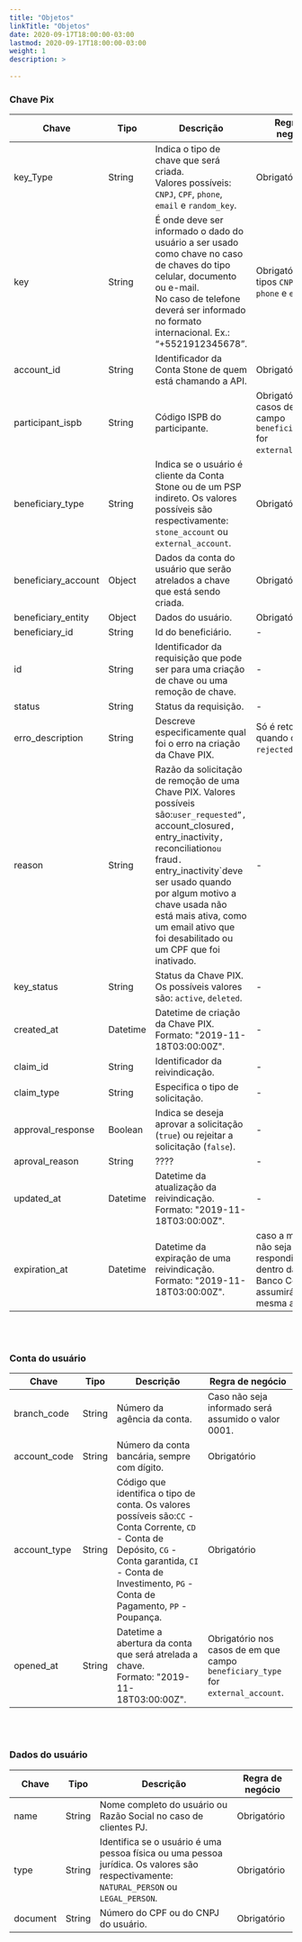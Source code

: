 ```yaml
---
title: "Objetos"
linkTitle: "Objetos"
date: 2020-09-17T18:00:00-03:00
lastmod: 2020-09-17T18:00:00-03:00
weight: 1
description: >
      
---
```

### Chave Pix

| Chave                        | Tipo  | Descrição                                                              | Regra de negócio        |
| ---------------------------- | -------------- | -------------------------------------------------------- | ------------------------------ |
| key_Type | String | Indica o tipo de chave que será criada.<br>Valores possíveis: `CNPJ`, `CPF`, `phone`, `email` e `random_key`. | Obrigatório
| key | String | É onde deve ser informado o dado do usuário a ser usado como chave no caso de chaves do tipo celular, documento ou e-mail. <br> No caso de telefone deverá ser informado no  formato internacional. Ex.: “+5521912345678”. | Obrigatório nos tipos `CNPJ`, `CPF`, `phone` e `email`. |
| account_id | String | Identificador da Conta Stone de quem está chamando a API. | Obrigatório |
| participant_ispb | String | Código ISPB do participante. | Obrigatório nos casos de em que campo `beneficiary_type` for `external_account`. |
| beneficiary_type | String | Indica se o usuário é cliente da Conta Stone ou de um PSP indireto. Os valores possíveis são respectivamente: `stone_account` ou  `external_account`. | Obrigatório |
| beneficiary_account | Object | Dados da conta do usuário que serão atrelados a chave que está sendo criada. | Obrigatório |
| beneficiary_entity | Object | Dados do usuário. | Obrigatório |
| beneficiary_id  | String | Id do beneficiário.  | - |
| id | String | Identificador da requisição que pode ser para uma criação de chave ou uma remoção de chave. | - |
| status | String | Status da requisição.  | - |
| erro_description | String | Descreve especificamente qual foi o erro na criação da Chave PIX.  | Só é retornado quando o staus é `rejected`. |
| reason | String  | Razão da solicitação de remoção de uma Chave PIX. Valores possíveis são:`user_requested”, `account_closured`, `entry_inactivity`, `reconciliation`ou `fraud`. `entry_inactivity`deve ser usado quando por algum motivo a chave usada não está mais ativa, como um email ativo que foi desabilitado ou um CPF que foi inativado. | - |
| key_status | String  | Status da Chave PIX. Os possíveis valores são: `active`, `deleted`. | - |
| created_at | Datetime | Datetime de criação da Chave PIX.<br> Formato: "2019-11-18T03:00:00Z".  | - |
| claim_id | String | Identificador da reivindicação. | - |
| claim_type | String | Especifica o tipo de solicitação. | - |
| approval_response | Boolean | Indica se deseja aprovar a solicitação (`true`) ou rejeitar a solicitação (`false`). | - |
| aproval_reason | String | ???? | - |
| updated_at | Datetime | Datetime da atualização da reivindicação. <br> Formato: "2019-11-18T03:00:00Z". | - |
| expiration_at| Datetime | Datetime da expiração de uma reivindicação.<br> Formato: "2019-11-18T03:00:00Z". | caso a mesma não seja respondida dentro da data o Banco Central assumirá que a mesma aprovada. |

<br><br>

### Conta do usuário
| Chave                        | Tipo  | Descrição                                                              | Regra de negócio        |
| ---------------------------- | -------------- | -------------------------------------------------------- | ------------------------------ |
| branch_code | String | Número da agência da conta.  | Caso não seja informado será assumido o valor 0001. |
| account_code | String | Número da conta bancária, sempre com dígito. | Obrigatório |
| account_type | String | Código que identifica o tipo de conta. Os valores possíveis são:`CC` - Conta Corrente, `CD` - Conta de Depósito, `CG` - Conta garantida, `CI` - Conta de Investimento, `PG` - Conta de Pagamento, `PP` - Poupança. | Obrigatório |
| opened_at | String | Datetime a abertura da conta que será atrelada a chave. <br> Formato: "2019-11-18T03:00:00Z". | Obrigatório nos casos de em que campo `beneficiary_type` for `external_account`. |

<br><br>

### Dados do usuário

| Chave                        | Tipo  | Descrição                                                              | Regra de negócio        |
| ---------------------------- | -------------- | -------------------------------------------------------- | ------------------------------ |
| name | String | Nome completo do usuário ou Razão Social no caso de clientes PJ.  | Obrigatório |
| type | String | Identifica se o usuário é uma pessoa física ou uma pessoa jurídica. Os valores são respectivamente: `NATURAL_PERSON` ou `LEGAL_PERSON`. | Obrigatório |
| document | String | Número do CPF ou do CNPJ do usuário.  | Obrigatório |


